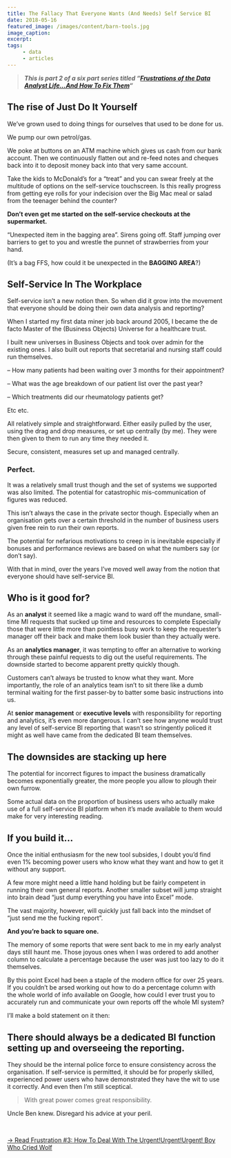 ```yaml
---
title: The Fallacy That Everyone Wants (And Needs) Self Service BI
date: 2018-05-16
featured_image: /images/content/barn-tools.jpg
image_caption: 
excerpt: 
tags: 
     - data
     - articles
---
```

> **_This is part 2 of a six part series titled &#8220;[Frustrations of the Data Analyst Life&#8230;And How To Fix Them][1]&#8220;_**

## The rise of Just Do It Yourself

We’ve grown used to doing things for ourselves that used to be done for us.

We pump our own petrol/gas.

We poke at buttons on an ATM machine which gives us cash from our bank account. Then we continuously flatten out and re-feed notes and cheques back into it to deposit money back into that very same account.

Take the kids to McDonald’s for a “treat” and you can swear freely at the multitude of options on the self-service touchscreen. Is this really progress from getting eye rolls for your indecision over the Big Mac meal or salad from the teenager behind the counter?

**Don’t even get me started on the self-service checkouts at the supermarket.**

“Unexpected item in the bagging area”. Sirens going off. Staff jumping over barriers to get to you and wrestle the punnet of strawberries from your hand.

(It’s a bag FFS, how could it be unexpected in the **BAGGING AREA**?)

## Self-Service In The Workplace

Self-service isn’t a new notion then. So when did it grow into the movement that everyone should be doing their own data analysis and reporting?

When I started my first data miner job back around 2005, I became the de facto Master of the (Business Objects) Universe for a healthcare trust.

I built new universes in Business Objects and took over admin for the existing ones. I also built out reports that secretarial and nursing staff could run themselves.

&#8211; How many patients had been waiting over 3 months for their appointment?

&#8211; What was the age breakdown of our patient list over the past year?

&#8211; Which treatments did our rheumatology patients get?

Etc etc.

All relatively simple and straightforward. Either easily pulled by the user, using the drag and drop measures, or set up centrally (by me). They were then given to them to run any time they needed it.

Secure, consistent, measures set up and managed centrally.

### **Perfect.**

It was a relatively small trust though and the set of systems we supported was also limited. The potential for catastrophic mis-communication of figures was reduced.

This isn’t always the case in the private sector though. Especially when an organisation gets over a certain threshold in the number of business users given free rein to run their own reports.

The potential for nefarious motivations to creep in is inevitable especially if bonuses and performance reviews are based on what the numbers say (or don’t say).

With that in mind, over the years I’ve moved well away from the notion that everyone should have self-service BI.

## Who is it good for?

As an **analyst** it seemed like a magic wand to ward off the mundane, small-time MI requests that sucked up time and resources to complete Especially those that were little more than pointless busy work to keep the requester’s manager off their back and make them look busier than they actually were.

As an **analytics manager**, it was tempting to offer an alternative to working through these painful requests to dig out the useful requirements. The downside started to become apparent pretty quickly though.

Customers can’t always be trusted to know what they want. More importantly, the role of an analytics team isn’t to sit there like a dumb terminal waiting for the first passer-by to batter some basic instructions into us.

At **senior** **management** or **executive levels** with responsibility for reporting and analytics, it&#8217;s even more dangerous. I can’t see how anyone would trust any level of self-service BI reporting that wasn’t so stringently policed it might as well have came from the dedicated BI team themselves.

## The downsides are stacking up here

The potential for incorrect figures to impact the business dramatically becomes exponentially greater, the more people you allow to plough their own furrow.

Some actual data on the proportion of business users who actually make use of a full self-service BI platform when it’s made available to them would make for very interesting reading.

## If you build it&#8230;

Once the initial enthusiasm for the new tool subsides, I doubt you’d find even 1% becoming power users who know what they want and how to get it without any support.

A few more might need a little hand holding but be fairly competent in running their own general reports. Another smaller subset will jump straight into brain dead “just dump everything you have into Excel” mode.

The vast majority, however, will quickly just fall back into the mindset of “just send me the fucking report”.

**And you&#8217;re back to square one.**

The memory of some reports that were sent back to me in my early analyst days still haunt me. Those joyous ones when I was ordered to add another column to calculate a percentage because the user was just too lazy to do it themselves.

By this point Excel had been a staple of the modern office for over 25 years. If you couldn’t be arsed working out how to do a percentage column with the whole world of info available on Google, how could I ever trust you to accurately run and communicate your own reports off the whole MI system?

I’ll make a bold statement on it then:

## There should always be a dedicated BI function setting up and overseeing the reporting.

They should be the internal police force to ensure consistency across the organisation. If self-service is permitted, it should be for properly skilled, experienced power users who have demonstrated they have the wit to use it correctly. And even then I&#8217;m still sceptical.

> With great power comes great responsibility.

Uncle Ben knew. Disregard his advice at your peril.

&nbsp;

[-> Read Frustration #3: How To Deal With The Urgent!Urgent!Urgent! Boy Who Cried Wolf][2]

 [1]: https://alanhylands.com/frustrations-of-the-data-analyst-life/
 [2]: https://alanhylands.com/the-urgenturgenturgent-boy-who-cried-wolf/